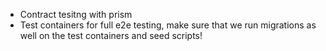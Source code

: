 * Contract tesitng with prism
* Test containers for full e2e testing, make sure that we run migrations as well on the test containers and seed scripts!
